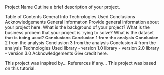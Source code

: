 Project Name
Outline a brief description of your project.

Table of Contents
General Info
Technologies Used
Conclusions
Acknowledgements
General Information
Provide general information about your project here.
What is the background of your project?
What is the business probem that your project is trying to solve?
What is the dataset that is being used?
Conclusions
Conclusion 1 from the analysis
Conclusion 2 from the analysis
Conclusion 3 from the analysis
Conclusion 4 from the analysis
Technologies Used
library - version 1.0
library - version 2.0
library - version 3.0
Acknowledgements
Give credit here.

This project was inspired by...
References if any...
This project was based on this tutorial.
